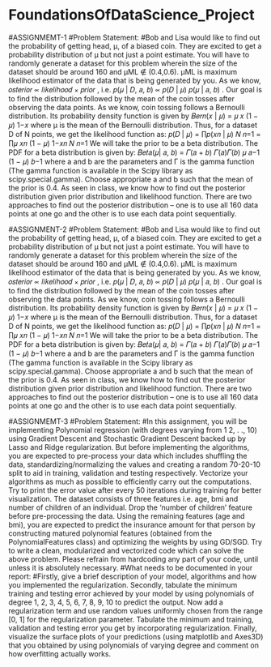 # FoundationsOfDataScience_Project

#ASSIGNMEMT-1
#Problem Statement:
#Bob and Lisa would like to find out the probability of getting head, μ, of a biased coin. They are excited to
get a probability distribution of μ but not just a point estimate. You will have to randomly generate a dataset
for this problem wherein the size of the dataset should be around 160 and μML ∉ (0.4,0.6). μML is maximum
likelihood estimator of the data that is being generated by you. As we know, 𝑜𝑠𝑡𝑒𝑟𝑖𝑜𝑟 ∝ 𝑙𝑖𝑘𝑒𝑙𝑖ℎ𝑜𝑜𝑑 ⨯
𝑝𝑟𝑖𝑜𝑟 , i.e. 𝑝(𝜇 | 𝐷, 𝑎, 𝑏) ∝ 𝑝(𝐷 | 𝜇) 𝑝(𝜇 | 𝑎, 𝑏) . Our goal is to find the distribution followed by the mean
of the coin tosses after observing the data points. As we know, coin tossing follows a Bernoulli distribution.
Its probability density function is given by 𝐵𝑒𝑟𝑛(𝑥 | 𝜇) = 𝜇
𝑥 (1 − 𝜇)
1−𝑥 where μ is the mean of the
Bernoulli distribution. Thus, for a dataset D of N points, we get the likelihood function as:
𝑝(𝐷 | 𝜇) = ∏𝑝(𝑥𝑛
| 𝜇)
𝑁
𝑛=1
= ∏𝜇
𝑥𝑛 (1 − 𝜇)
1−𝑥𝑛
𝑁
𝑛=1
We will take the prior to be a beta distribution. The PDF for a beta distribution is given by:
𝐵𝑒𝑡𝑎(𝜇| 𝑎, 𝑏) =
𝛤(𝑎 + 𝑏)
𝛤(𝑎)𝛤(𝑏)
𝜇
𝑎−1 (1 − 𝜇)
𝑏−1
where a and b are the parameters and Γ is the gamma function (The gamma function is available in the Scipy
library as scipy.special.gamma). Choose appropriate a and b such that the mean of the prior is 0.4. As
seen in class, we know how to find out the posterior distribution given prior distribution and likelihood
function. There are two approaches to find out the posterior distribution – one is to use all 160 data points
at one go and the other is to use each data point sequentially.


#ASSIGNMENT-2
#Problem Statement:
#Bob and Lisa would like to find out the probability of getting head, μ, of a biased coin. They are excited to
get a probability distribution of μ but not just a point estimate. You will have to randomly generate a dataset
for this problem wherein the size of the dataset should be around 160 and μML ∉ (0.4,0.6). μML is maximum
likelihood estimator of the data that is being generated by you. As we know, 𝑜𝑠𝑡𝑒𝑟𝑖𝑜𝑟 ∝ 𝑙𝑖𝑘𝑒𝑙𝑖ℎ𝑜𝑜𝑑 ⨯
𝑝𝑟𝑖𝑜𝑟 , i.e. 𝑝(𝜇 | 𝐷, 𝑎, 𝑏) ∝ 𝑝(𝐷 | 𝜇) 𝑝(𝜇 | 𝑎, 𝑏) . Our goal is to find the distribution followed by the mean
of the coin tosses after observing the data points. As we know, coin tossing follows a Bernoulli distribution.
Its probability density function is given by 𝐵𝑒𝑟𝑛(𝑥 | 𝜇) = 𝜇
𝑥 (1 − 𝜇)
1−𝑥 where μ is the mean of the
Bernoulli distribution. Thus, for a dataset D of N points, we get the likelihood function as:
𝑝(𝐷 | 𝜇) = ∏𝑝(𝑥𝑛
| 𝜇)
𝑁
𝑛=1
= ∏𝜇
𝑥𝑛 (1 − 𝜇)
1−𝑥𝑛
𝑁
𝑛=1
We will take the prior to be a beta distribution. The PDF for a beta distribution is given by:
𝐵𝑒𝑡𝑎(𝜇| 𝑎, 𝑏) =
𝛤(𝑎 + 𝑏)
𝛤(𝑎)𝛤(𝑏)
𝜇
𝑎−1 (1 − 𝜇)
𝑏−1
where a and b are the parameters and Γ is the gamma function (The gamma function is available in the Scipy
library as scipy.special.gamma). Choose appropriate a and b such that the mean of the prior is 0.4. As
seen in class, we know how to find out the posterior distribution given prior distribution and likelihood
function. There are two approaches to find out the posterior distribution – one is to use all 160 data points
at one go and the other is to use each data point sequentially.


#ASSIGNMEMT-3
#Problem Statement:
#In this assignment, you will be implementing Polynomial regression (with degrees varying from 1 2, . ., 10)
using Gradient Descent and Stochastic Gradient Descent backed up by Lasso and Ridge regularization. But
before implementing the algorithms, you are expected to pre-process your data which includes shuffling
the data, standardizing/normalizing the values and creating a random 70-20-10 split to aid in training,
validation and testing respectively. Vectorize your algorithms as much as possible to efficiently carry out
the computations. Try to print the error value after every 50 iterations during training for better
visualization.
The dataset consists of three features i.e. age, bmi and number of children of an individual. Drop the
‘number of children’ feature before pre-processing the data. Using the remaining features (age and bmi),
you are expected to predict the insurance amount for that person by constructing matured polynomial
features (obtained from the PolynomialFeatures class) and optimizing the weights by using GD/SGD.
Try to write a clean, modularized and vectorized code which can solve the above problem. Please refrain
from hardcoding any part of your code, until unless it is absolutely necessary.
#What needs to be documented in your report:
#Firstly, give a brief description of your model, algorithms and how you implemented the regularization.
Secondly, tabulate the minimum training and testing error achieved by your model by using polynomials of
degree 1, 2, 3, 4, 5, 6, 7, 8, 9, 10 to predict the output. Now add a regularization term and use random
values uniformly chosen from the range [0, 1] for the regularization parameter. Tabulate the minimum and
training, validation and testing error you get by incorporating regularization.
Finally, visualize the surface plots of your predictions (using matplotlib and Axes3D) that you obtained by
using polynomials of varying degree and comment on how overfitting actually works.
